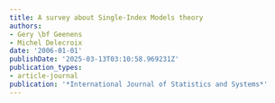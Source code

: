 ```yaml
---
title: A survey about Single-Index Models theory
authors:
- Gery \bf Geenens
- Michel Delecroix
date: '2006-01-01'
publishDate: '2025-03-13T03:10:58.969231Z'
publication_types:
- article-journal
publication: '*International Journal of Statistics and Systems*'
---
```


